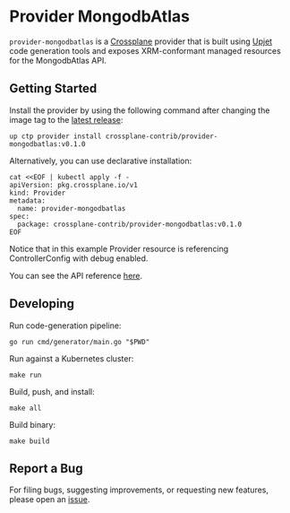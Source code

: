 # Provider MongodbAtlas

`provider-mongodbatlas` is a [Crossplane](https://crossplane.io/) provider that
is built using [Upjet](https://github.com/crossplane/upjet) code
generation tools and exposes XRM-conformant managed resources for the
MongodbAtlas API.

## Getting Started

Install the provider by using the following command after changing the image tag
to the [latest release](https://marketplace.upbound.io/providers/crossplane-contrib/provider-mongodbatlas):
```
up ctp provider install crossplane-contrib/provider-mongodbatlas:v0.1.0
```

Alternatively, you can use declarative installation:
```
cat <<EOF | kubectl apply -f -
apiVersion: pkg.crossplane.io/v1
kind: Provider
metadata:
  name: provider-mongodbatlas
spec:
  package: crossplane-contrib/provider-mongodbatlas:v0.1.0
EOF
```

Notice that in this example Provider resource is referencing ControllerConfig with debug enabled.

You can see the API reference [here](https://doc.crds.dev/github.com/crossplane-contrib/provider-mongodbatlas).

## Developing

Run code-generation pipeline:
```console
go run cmd/generator/main.go "$PWD"
```

Run against a Kubernetes cluster:

```console
make run
```

Build, push, and install:

```console
make all
```

Build binary:

```console
make build
```

## Report a Bug

For filing bugs, suggesting improvements, or requesting new features, please
open an [issue](https://github.com/crossplane-contrib/provider-mongodbatlas/issues).
